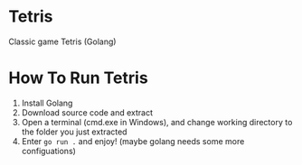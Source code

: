 # Tetris

Classic game Tetris (Golang)

# How To Run Tetris

1. Install Golang
2. Download source code and extract
3. Open a terminal (cmd.exe in Windows), and change working directory to the folder you just extracted
4. Enter `go run .` and enjoy! (maybe golang needs some more configuations)
